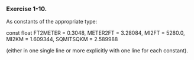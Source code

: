 ### Exercise 1-10.

As constants of the appropriate type:

const float FT2METER = 0.3048, METER2FT = 3.28084, MI2FT = 5280.0, MI2KM = 1.609344, SQMITSQKM = 2.589988

(either in one single line or more explicitly with one line for each constant).
